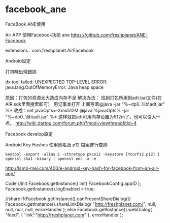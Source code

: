 facebook_ane
============

FaceBook ANE使用

Air APP  使用Facebook功能
ane https://github.com/freshplanet/ANE-Facebook

extensions : com.freshplanet.AirFacebook

Android設定

<application>
<activity android:name="com.facebook.LoginActivity" android:theme="@android:style/Theme.Translucent.NoTitleBar" android:label="@string/app_name" />
<activity android:name="com.freshplanet.ane.AirFacebook.LoginActivity" android:theme="@android:style/Theme.Translucent.NoTitleBar"></activity>
<activity android:name="com.freshplanet.ane.AirFacebook.ShareDialogActivity" android:theme="@android:style/Theme.Translucent.NoTitleBar"></activity>
<activity android:name="com.freshplanet.ane.AirFacebook.ShareOGActivity" android:theme="@android:style/Theme.Translucent.NoTitleBar"></activity>
<activity android:name="com.freshplanet.ane.AirFacebook.WebDialogActivity" android:theme="@android:style/Theme.Translucent.NoTitleBar"></activity>
</application>



打包時出現錯誤

dx tool failed:
UNEXPECTED TOP-LEVEL ERROR:
java.lang.OutOfMemoryError: Java heap space

原因：打包的资源太大造成内存不足
解决办法：
找到打包所用到adt.bat文件(在AIR sdk里面搜索即可）
      用记事本打开 上面写着@java -jar "%~dp0\..\lib\adt.jar" %*
改成：set javaOpts=-Xmx512M
            @java %javaOpts% -jar "%~dp0\..\lib\adt.jar" %*
这样就把adt可用内存设置为512m了，也可以设大一点。
http://wiki.dartou.com/forum.php?mod=viewthread&tid=4


Facebook develop設定

Android  Key Hashes
使用別名及 p12 檔案進行查詢

 	keytool -export -alias 1 -storetype pkcs12 -keystore [YourP12.p12] | openssl sha1 -binary | openssl enc -a -e

http://lamb-mei.com/400/e-android-key-hash-for-facebook-from-an-air-app/


Code
//init
Facebook.getInstance().init( FacebookConfig.appID );
Facebook.getInstance().logEnabled = true;

//share
if(Facebook.getInstance().canPresentShareDialog())
Facebook.getInstance().shareLinkDialog( "http://freshplanet.com/", null, null, null, null, errorHandler );
else
Facebook.getInstance().webDialog( "feed", { 'link':"http://freshplanet.com" }, errorHandler );
